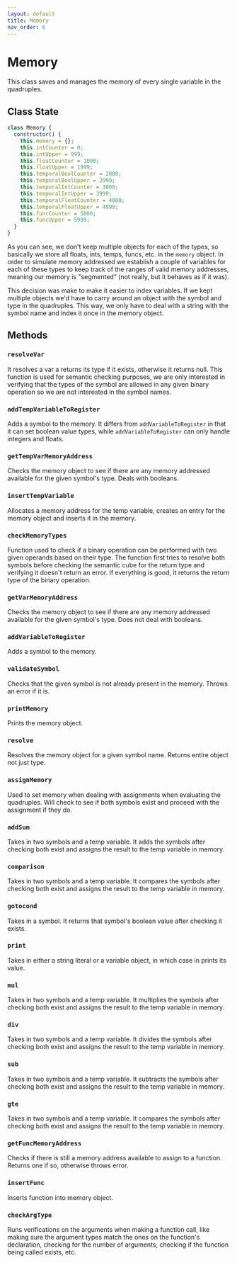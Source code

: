 ```yaml
---
layout: default
title: Memory
nav_order: 6
---
```


# Memory

This class saves and manages the memory of every single variable in the quadruples.

## Class State

```js
class Memory {
  constructor() {
    this.memory = {};
    this.intCounter = 0;
    this.intUpper = 999;
    this.floatCounter = 1000;
    this.floatUpper = 1999;
    this.temporalBoolCounter = 2000;
    this.temporalBoolUpper = 2999;
    this.temporalIntCounter = 3000;
    this.temporalIntUpper = 3999;
    this.temporalFloatCounter = 4000;
    this.temporalFloatUpper = 4999;
    this.funcCounter = 5000;
    this.funcUpper = 5999;
  }
}
```

As you can see, we don't keep multiple objects for each of the types, so basically we store all floats, ints, temps, funcs, etc.
in the `memory` object. In order to simulate memory addressed we establish a couple of variables for each of these types
to keep track of the ranges of valid memory addresses, meaning our memory is "segmented" (not really, but it behaves as if it was).

This decision was make to make it easier to index variables. If we kept multiple objects we'd have to carry around an object
with the symbol and type in the quadruples. This way, we only have to deal with a string with the symbol name and index it once
in the memory object.

## Methods

### `resolveVar`

It resolves a var a returns its type if it exists, otherwise it returns null. This function is used for semantic checking purposes,
we are only interested in verifying that the types of the symbol are allowed in any given binary operation so we are not
interested in the symbol names.

### `addTempVariableToRegister`

Adds a symbol to the memory. It differs from `addVariableToRegister` in that it can set boolean value types, while `addVariableToRegister`
can only handle integers and floats.

### `getTempVarMemoryAddress`

Checks the memory object to see if there are any memory addressed available for the given symbol's type. Deals with booleans.

### `insertTempVariable`

Allocates a memory address for the temp variable, creates an entry for the memory object and inserts it in the memory.

### `checkMemoryTypes`

Function used to check if a binary operation can be performed with two given operands based on their type. The function
first tries to resolve both symbols before checking the semantic cube for the return type and verifying it doesn't
return an error. If everything is good, it returns the return type of the binary operation.

### `getVarMemoryAddress`

Checks the memory object to see if there are any memory addressed available for the given symbol's type. Does not deal with booleans.

### `addVariableToRegister`

Adds a symbol to the memory.

### `validateSymbol`

Checks that the given symbol is not already present in the memory. Throws an error if it is.

### `printMemory`

Prints the memory object.

### `resolve`

Resolves the memory object for a given symbol name. Returns entire object not just type.

### `assignMemory`

Used to set memory when dealing with assignments when evaluating the quadruples. Will check to see if both symbols exist and
proceed with the assignment if they do.

### `addSum`

Takes in two symbols and a temp variable. It adds the symbols after checking both exist and assigns the result to the temp variable
in memory.

### `comparison`

Takes in two symbols and a temp variable. It compares the symbols after checking both exist and assigns the result to the temp variable
in memory.

### `gotocond`

Takes in a symbol. It returns that symbol's boolean value after checking it exists.

### `print`

Takes in either a string literal or a variable object, in which case in prints its value.

### `mul`

Takes in two symbols and a temp variable. It multiplies the symbols after checking both exist and assigns the result to the temp variable
in memory.

### `div`

Takes in two symbols and a temp variable. It divides the symbols after checking both exist and assigns the result to the temp variable
in memory.

### `sub`

Takes in two symbols and a temp variable. It subtracts the symbols after checking both exist and assigns the result to the temp variable
in memory.

### `gte`

Takes in two symbols and a temp variable. It compares the symbols after checking both exist and assigns the result to the temp variable
in memory.

### `getFuncMemoryAddress`

Checks if there is still a memory address available to assign to a function. Returns one if so, otherwise throws error.

### `insertFunc`

Inserts function into memory object.

### `checkArgType`

Runs verifications on the arguments when making a function call, like making sure the argument types match the ones on the
function's declaration, checking for the number of arguments, checking if the function being called exists, etc.
